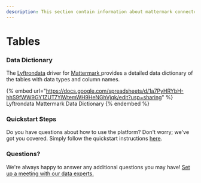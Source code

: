 ```yaml
---
description: This section contain information about mattermark connector tables information
---
```


# Tables

### Data Dictionary

The [Lyftrondata](https://www.lyftrondata.com/) driver for [Mattermark](https://www.lyftrondata.com/integration/mattermark/)[ ](https://www.lyftrondata.com/integration/mattermark/)provides a detailed data dictionary of the tables with data types and column names.

{% embed url="https://docs.google.com/spreadsheets/d/1a7PyHRYbH-hhS9fWW9GY1ZUT7YiWtemWH9HeNGhVjqk/edit?usp=sharing" %}
Lyftrondata Mattermark Data Dictionary
{% endembed %}

### Quickstart Steps

Do you have questions about how to use the platform? Don't worry; we've got you covered. Simply follow the quickstart instructions [here](../../../../quickstart-steps.md).

### Questions? <a href="#questions" id="questions"></a>

We're always happy to answer any additional questions you may have! [Set up a meeting with our data experts.](https://www.lyftrondata.com/book-a-meeting/)

